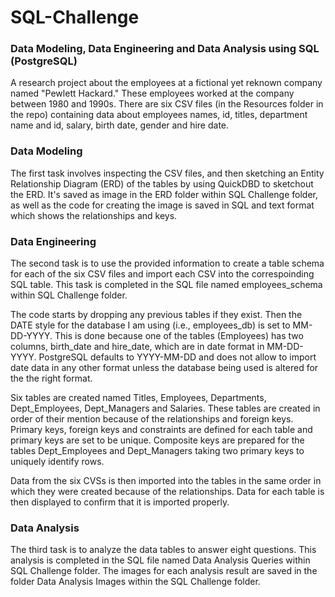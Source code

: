 # SQL-Challenge

### Data Modeling, Data Engineering and Data Analysis using SQL (PostgreSQL)

A research project about the employees at a fictional yet reknown company named "Pewlett Hackard." These employees worked at the company between 1980 and 1990s.
There are six CSV files (in the Resources folder in the repo) containing data about employees names, id, titles, department name and id, salary, birth date, gender and hire date.

### Data Modeling
The first task involves inspecting the CSV files, and then sketching an Entity Relationship Diagram (ERD) of the tables by using QuickDBD to sketchout the ERD. It's saved as image in the ERD folder within SQL Challenge folder, as well as the code for creating the image is saved in SQL and text format which shows the relationships and keys.

### Data Engineering
The second task is to use the provided information to create a table schema for each of the six CSV files and import each CSV into the correspoinding SQL table. This task is completed in the SQL file named employees_schema within SQL Challenge folder.

The code starts by dropping any previous tables if they exist. Then the DATE style for the database I am using (i.e., employees_db) is set to MM-DD-YYYY. This is done because one of the tables (Employees) has two columns, birth_date and hire_date, which are in date format in MM-DD-YYYY. PostgreSQL defaults to YYYY-MM-DD and does not allow to import date data in any other format unless the database being used is altered for the the right format.

Six tables are created named Titles, Employees, Departments, Dept_Employees, Dept_Managers and Salaries. These tables are created in order of their mention because of the relationships and foreign keys. Primary keys, foreign keys and constraints are defined for each table and primary keys are set to be unique. Composite keys are prepared for the tables Dept_Employees and Dept_Managers taking two primary keys to uniquely identify rows.

Data from the six CVSs is then imported into the tables in the same order in which they were created because of the relationships. Data for each table is then displayed to confirm that it is imported properly.

### Data Analysis
The third task is to analyze the data tables to answer eight questions. This analysis is completed in the SQL file named Data Analysis Queries within SQL Challenge folder.
The images for each analysis result are saved in the folder Data Analysis Images within the SQL Challenge folder.
